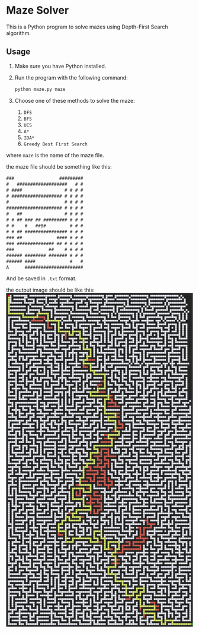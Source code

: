 # Maze Solver

This is a Python program to solve mazes using Depth-First Search algorithm.

## Usage

1. Make sure you have Python installed.
2. Run the program with the following command:

    ```bash
    python maze.py maze
    ```

3. Choose one of these methods to solve the maze:
    1) `DFS`
    2) `BFS`
    3) `UCS`
    4) `A*`
    5) `IDA*`
    6) `Greedy Best First Search`

where `maze` is the name of the maze file.

the maze file should be something like this:

```code
###                 #########
#   ###################   # #
# ####                # # # #
# ################### # # # #
#                     # # # #
##################### # # # #
#   ##                # # # #
# # ## ### ## ######### # # #
# #    #   ##B#         # # #
# # ## ################ # # #
### ##             #### # # #
### ############## ## # # # #
###             ##    # # # #
###### ######## ####### # # #
###### ####             #   #
A      ######################
```

And be saved in `.txt` format.

the output image should be like this:
![output](./maze.png)
